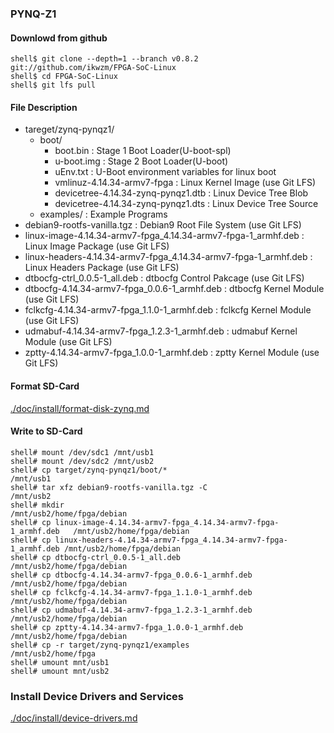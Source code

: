 ### PYNQ-Z1

#### Downlowd from github

```console
shell$ git clone --depth=1 --branch v0.8.2 git://github.com/ikwzm/FPGA-SoC-Linux
shell$ cd FPGA-SoC-Linux
shell$ git lfs pull
```

#### File Description

 * tareget/zynq-pynqz1/
   + boot/
     - boot.bin                                                    : Stage 1 Boot Loader(U-boot-spl)
     - u-boot.img                                                  : Stage 2 Boot Loader(U-boot)
     - uEnv.txt                                                    : U-Boot environment variables for linux boot
     - vmlinuz-4.14.34-armv7-fpga                                  : Linux Kernel Image       (use Git LFS)
     - devicetree-4.14.34-zynq-pynqz1.dtb                          : Linux Device Tree Blob   
     - devicetree-4.14.34-zynq-pynqz1.dts                          : Linux Device Tree Source
   + examples/                                                     : Example Programs
 * debian9-rootfs-vanilla.tgz                                      : Debian9 Root File System (use Git LFS)
 * linux-image-4.14.34-armv7-fpga_4.14.34-armv7-fpga-1_armhf.deb   : Linux Image Package      (use Git LFS)
 * linux-headers-4.14.34-armv7-fpga_4.14.34-armv7-fpga-1_armhf.deb : Linux Headers Package    (use Git LFS)
 * dtbocfg-ctrl_0.0.5-1_all.deb                                    : dtbocfg Control Pakcage  (use Git LFS)
 * dtbocfg-4.14.34-armv7-fpga_0.0.6-1_armhf.deb                    : dtbocfg Kernel Module    (use Git LFS)
 * fclkcfg-4.14.34-armv7-fpga_1.1.0-1_armhf.deb                    : fclkcfg Kernel Module    (use Git LFS)
 * udmabuf-4.14.34-armv7-fpga_1.2.3-1_armhf.deb                    : udmabuf Kernel Module    (use Git LFS)
 * zptty-4.14.34-armv7-fpga_1.0.0-1_armhf.deb                      : zptty   Kernel Module    (use Git LFS)

#### Format SD-Card

[./doc/install/format-disk-zynq.md](format-disk-zynq.md)

#### Write to SD-Card

````console
shell# mount /dev/sdc1 /mnt/usb1
shell# mount /dev/sdc2 /mnt/usb2
shell# cp target/zynq-pynqz1/boot/*                                       /mnt/usb1
shell# tar xfz debian9-rootfs-vanilla.tgz -C                              /mnt/usb2
shell# mkdir                                                              /mnt/usb2/home/fpga/debian
shell# cp linux-image-4.14.34-armv7-fpga_4.14.34-armv7-fpga-1_armhf.deb   /mnt/usb2/home/fpga/debian
shell# cp linux-headers-4.14.34-armv7-fpga_4.14.34-armv7-fpga-1_armhf.deb /mnt/usb2/home/fpga/debian
shell# cp dtbocfg-ctrl_0.0.5-1_all.deb                                    /mnt/usb2/home/fpga/debian
shell# cp dtbocfg-4.14.34-armv7-fpga_0.0.6-1_armhf.deb                    /mnt/usb2/home/fpga/debian
shell# cp fclkcfg-4.14.34-armv7-fpga_1.1.0-1_armhf.deb                    /mnt/usb2/home/fpga/debian
shell# cp udmabuf-4.14.34-armv7-fpga_1.2.3-1_armhf.deb                    /mnt/usb2/home/fpga/debian
shell# cp zptty-4.14.34-armv7-fpga_1.0.0-1_armhf.deb                      /mnt/usb2/home/fpga/debian
shell# cp -r target/zynq-pynqz1/examples                                  /mnt/usb2/home/fpga
shell# umount mnt/usb1
shell# umount mnt/usb2
````

### Install Device Drivers and Services

[./doc/install/device-drivers.md](device-drivers.md)

